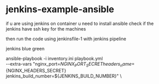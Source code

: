 # jenkins-example-ansible

if u are using jenkins on container u need to install ansible 
check if the jenkins have ssh key for the machines 

then run the code using jenkinsfile-1 with jenkins pipeline

jenkins blue green

 ansible-playbook -i inventory.ini playbook.yml \
                                      --extra-vars "nginx_port=${NGINX_PORT_SECRET} headers_name=${NGINX_HEADERS_SECRET} jenkins_build_number=${JENKINS_BUILD_NUMBER}" \